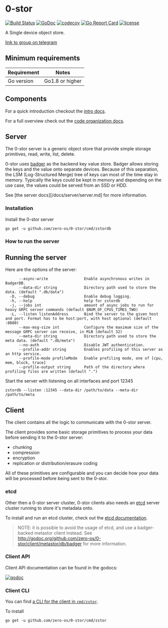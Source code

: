 # 0-stor

[![Build Status](https://travis-ci.org/zero-os/0-stor.png?branch=master)](https://travis-ci.org/zero-os/0-stor) [![GoDoc](https://godoc.org/github.com/zero-os/0-stor?status.svg)](https://godoc.org/github.com/zero-os/0-stor) [![codecov](https://codecov.io/gh/zero-os/0-stor/branch/master/graph/badge.svg)](https://codecov.io/gh/zero-os/0-stor) [![Go Report Card](https://goreportcard.com/badge/github.com/zero-os/0-stor)](https://goreportcard.com/report/github.com/zero-os/0-stor) [![license](https://img.shields.io/github/license/zero-os/0-stor.svg)](https://github.com/zero-os/0-stor/blob/master/LICENSE)

A Single device object store.

[link to group on telegram](https://t.me/joinchat/BrOCOUGHeT035il_qrwQ2A)

## Minimum requirements

Requirement|Notes
---|---
Go version | Go1.8 or higher

## Components

For a quick introduction checkout the [intro docs](/docs/intro.md).

For a full overview check out the [code organization docs](/docs/code_organization.md).

## Server

The 0-stor server is a generic object store that provide simple storage primitives, read, write, list, delete.

0-stor uses [badger](https://github.com/dgraph-io/badger) as the backend key value store. Badger allows storing the keys and the value onto separate devices. Because of this separation, the LSM (Log-Structured Merge) tree of keys can most of the time stay in memory. Typically the keys could be kept in memory and depending on the use case, the values could be served from an SSD or HDD.

See [the server docs][/docs/server/server.md] for more information.

### Installation

Install the 0-stor server

```
go get -u github.com/zero-os/0-stor/cmd/zstordb
```

### How to run the server

## Running the server

Here are the options of the server:

```
      --async-write                Enable asynchronous writes in BadgerDB.
      --data-dir string            Directory path used to store the data. (default ".db/data")
  -D, --debug                      Enable debug logging.
  -h, --help                       help for zstordb
  -j, --jobs int                   amount of async jobs to run for heavy GRPC server commands (default $NUM_OF_CPUS_TIMES_TWO)
  -L, --listen listenAddress       Bind the server to the given host and port. Format has to be host:port, with host optional (default :8080)
      --max-msg-size int           Configure the maximum size of the message GRPC server can receive, in MiB (default 32)
      --meta-dir string            Directory path used to store the meta data. (default ".db/meta")
      --no-auth                    Disable JWT authentication.
      --profile-addr string        Enables profiling of this server as an http service.
      --profile-mode profileMode   Enable profiling mode, one of [cpu, mem, block, trace]
      --profile-output string      Path of the directory where profiling files are written (default ".")
```

Start the server with listening on all interfaces and port 12345

```shell
zstordb --listen :12345 --data-dir /path/to/data --meta-dir /path/to/meta
```

## Client

The client contains all the logic to communicate with the 0-stor server.

The client provides some basic storage primitives to process your data before sending it to the 0-stor server:
- chunking
- compression
- encryption
- replication or distribution/erasure coding

All of these primitives are configurable and you can decide how your data will be processed before being sent to the 0-stor.

### etcd

Other then a 0-stor server cluster, 0-stor clients also needs an [etcd](https://github.com/coreos/etcd) server cluster running to store it's metadata onto.

To install and run an etcd cluster, check out the [etcd documentation](https://github.com/coreos/etcd#getting-etcd).

> NOTE: it is possible to avoid the usage of etcd, and use a badger-backed metastor client instead. See http://godoc.org/github.com/zero-os/0-stor/client/metastor/db/badger for more information.

### Client API

Client API documentation can be found in the godocs:

[![godoc](https://godoc.org/github.com/zero-os/0-stor/client?status.svg)](https://godoc.org/github.com/zero-os/0-stor/client)

### Client CLI

You can find [a CLI for the client in `cmd/zstor`](cmd/zstor/README.md).

To install
```
go get -u github.com/zero-os/0-stor/cmd/zstor
```
